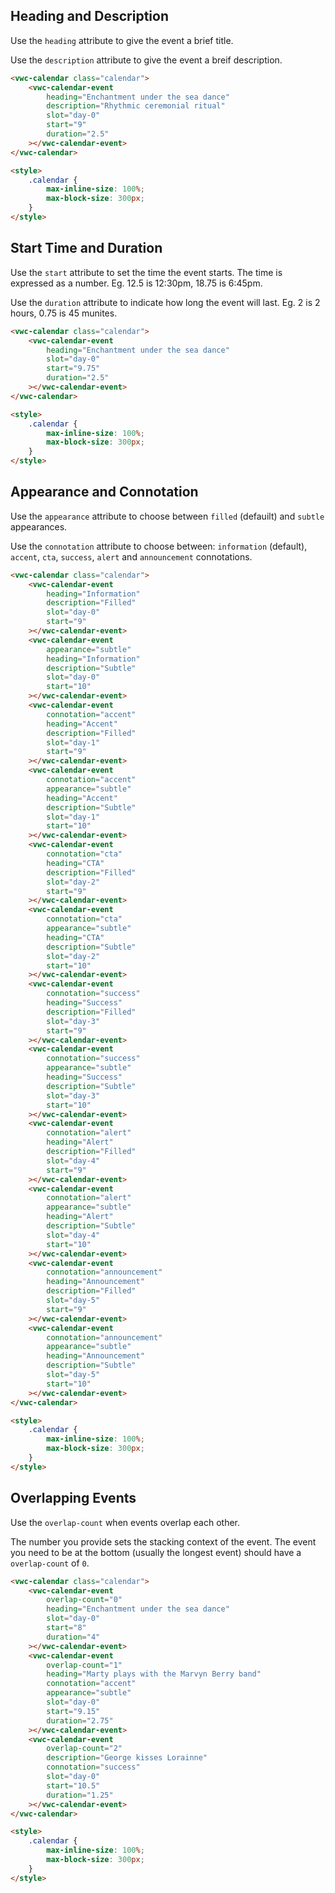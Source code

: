 ## Heading and Description

Use the `heading` attribute to give the event a brief title.

Use the `description` attribute to give the event a breif description.

```html preview
<vwc-calendar class="calendar">
	<vwc-calendar-event
		heading="Enchantment under the sea dance"
		description="Rhythmic ceremonial ritual"
		slot="day-0"
		start="9"
		duration="2.5"
	></vwc-calendar-event>
</vwc-calendar>

<style>
	.calendar {
		max-inline-size: 100%;
		max-block-size: 300px;
	}
</style>
```

## Start Time and Duration

Use the `start` attribute to set the time the event starts. The time is expressed as a number. Eg. 12.5 is 12:30pm, 18.75 is 6:45pm.

Use the `duration` attribute to indicate how long the event will last. Eg. 2 is 2 hours, 0.75 is 45 munites.

```html preview
<vwc-calendar class="calendar">
	<vwc-calendar-event
		heading="Enchantment under the sea dance"
		slot="day-0"
		start="9.75"
		duration="2.5"
	></vwc-calendar-event>
</vwc-calendar>

<style>
	.calendar {
		max-inline-size: 100%;
		max-block-size: 300px;
	}
</style>
```

## Appearance and Connotation

Use the `appearance` attribute to choose between `filled` (defauilt) and `subtle` appearances.

Use the `connotation` attribute to choose between: `information` (default), `accent`, `cta`, `success`, `alert` and `announcement` connotations.

```html preview
<vwc-calendar class="calendar">
	<vwc-calendar-event
		heading="Information"
		description="Filled"
		slot="day-0"
		start="9"
	></vwc-calendar-event>
	<vwc-calendar-event
		appearance="subtle"
		heading="Information"
		description="Subtle"
		slot="day-0"
		start="10"
	></vwc-calendar-event>
	<vwc-calendar-event
		connotation="accent"
		heading="Accent"
		description="Filled"
		slot="day-1"
		start="9"
	></vwc-calendar-event>
	<vwc-calendar-event
		connotation="accent"
		appearance="subtle"
		heading="Accent"
		description="Subtle"
		slot="day-1"
		start="10"
	></vwc-calendar-event>
	<vwc-calendar-event
		connotation="cta"
		heading="CTA"
		description="Filled"
		slot="day-2"
		start="9"
	></vwc-calendar-event>
	<vwc-calendar-event
		connotation="cta"
		appearance="subtle"
		heading="CTA"
		description="Subtle"
		slot="day-2"
		start="10"
	></vwc-calendar-event>
	<vwc-calendar-event
		connotation="success"
		heading="Success"
		description="Filled"
		slot="day-3"
		start="9"
	></vwc-calendar-event>
	<vwc-calendar-event
		connotation="success"
		appearance="subtle"
		heading="Success"
		description="Subtle"
		slot="day-3"
		start="10"
	></vwc-calendar-event>
	<vwc-calendar-event
		connotation="alert"
		heading="Alert"
		description="Filled"
		slot="day-4"
		start="9"
	></vwc-calendar-event>
	<vwc-calendar-event
		connotation="alert"
		appearance="subtle"
		heading="Alert"
		description="Subtle"
		slot="day-4"
		start="10"
	></vwc-calendar-event>
	<vwc-calendar-event
		connotation="announcement"
		heading="Announcement"
		description="Filled"
		slot="day-5"
		start="9"
	></vwc-calendar-event>
	<vwc-calendar-event
		connotation="announcement"
		appearance="subtle"
		heading="Announcement"
		description="Subtle"
		slot="day-5"
		start="10"
	></vwc-calendar-event>
</vwc-calendar>

<style>
	.calendar {
		max-inline-size: 100%;
		max-block-size: 300px;
	}
</style>
```

## Overlapping Events

Use the `overlap-count` when events overlap each other.

The number you provide sets the stacking context of the event. The event you need to be at the bottom (usually the longest event) should have a `overlap-count` of `0`.

```html preview
<vwc-calendar class="calendar">
	<vwc-calendar-event
		overlap-count="0"
		heading="Enchantment under the sea dance"
		slot="day-0"
		start="8"
		duration="4"
	></vwc-calendar-event>
	<vwc-calendar-event
		overlap-count="1"
		heading="Marty plays with the Marvyn Berry band"
		connotation="accent"
		appearance="subtle"
		slot="day-0"
		start="9.15"
		duration="2.75"
	></vwc-calendar-event>
	<vwc-calendar-event
		overlap-count="2"
		description="George kisses Lorainne"
		connotation="success"
		slot="day-0"
		start="10.5"
		duration="1.25"
	></vwc-calendar-event>
</vwc-calendar>

<style>
	.calendar {
		max-inline-size: 100%;
		max-block-size: 300px;
	}
</style>
```
